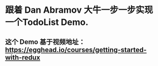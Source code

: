 # 跟着 Dan Abramov 大牛一步一步实现一个TodoList Demo.
## 这个 Demo 基于视频地址：https://egghead.io/courses/getting-started-with-redux
